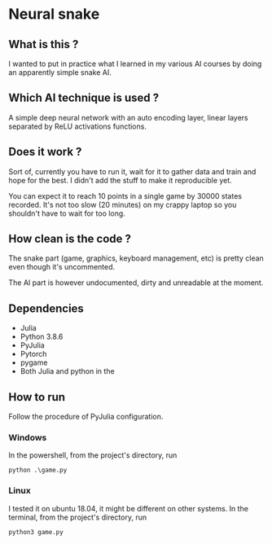 # Neural snake
## What is this ?
I wanted to put in practice what I learned in my various AI courses by doing an apparently simple snake AI.
## Which AI technique is used ?
A simple deep neural network with an auto encoding layer, linear layers separated by ReLU activations functions.
## Does it work ?
Sort of, currently you have to run it, wait for it to gather data and train and hope for the best. I didn't add the stuff to make it reproducible yet.

You can expect it to reach 10 points in a single game by 30000 states recorded. It's not too slow (20 minutes) on my crappy laptop so you shouldn't have to wait for too long. 

## How clean is the code ?
The snake part (game, graphics, keyboard management, etc) is pretty clean even though it's uncommented.

The AI part is however undocumented, dirty and unreadable at the moment.
## Dependencies
- Julia
- Python 3.8.6
- PyJulia
- Pytorch
- pygame
- Both Julia and python in the 
## How to run
Follow the procedure of PyJulia configuration. 
### Windows
In the powershell, from the project's directory, run 
```
python .\game.py 
```
### Linux
I tested it on ubuntu 18.04, it might be different on other systems.
In the terminal, from the project's directory, run
```
python3 game.py
```